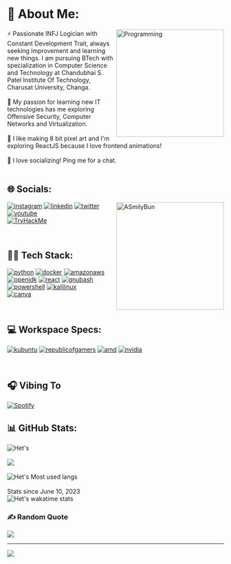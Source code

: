 # 🔮 About Me:
<img align="right" alt="Programming" width="250" src="https://github.com/hetsonii/hetsonii/assets/75877010/ecf7a220-c5b9-46e5-a45d-ccfc2f80e168">

<div align="left">
  ⚡ Passionate INFJ Logician with Constant Development Trait, always seeking improvement and learning new things. I am pursuing BTech with specialization in Computer Science and Technology at Chandubhai S. Patel Institute Of Technology, Charusat University, Changa.<br><br>🌱 My passion for learning new IT technologies has me exploring Offensive Security, Computer Networks and Virtualization.<br><br>🔭 I like making 8 bit pixel art and I'm exploring ReactJS because I love frontend animations! <br> <br>💬 I love socializing! Ping me for a chat.
</div>

<br />
<!-- <img align="right" alt="ASmilyBun" width="250" margin="10" src="https://github.com/hetsonii/hetsonii/assets/75877010/cdd7d7aa-5b9c-4d91-a8ba-f6ab6b868ffc">  -->

## 🌐 Socials:

<img align="right" alt="ASmilyBun" width="250" src="https://github.com/hetsonii/hetsonii/assets/75877010/0c391e38-6d18-426e-8022-053978428e5d">

<a href='https://instagram.com/hetsonii' target="_blank"><img alt='instagram' src='https://img.shields.io/badge/instagram-100000?style=for-the-badge&logo=instagram&logoColor=white&labelColor=000000&color=E4405F'/></a>
<a href='https://www.linkedin.com/in/het-soni/' target="_blank"><img alt='linkedin' src='https://img.shields.io/badge/linkedin-100000?style=for-the-badge&logo=linkedin&logoColor=white&labelColor=000000&color=0A66C2'/></a>
<a href='https://twitter.com/hetsonii' target="_blank"><img alt='twitter' src='https://img.shields.io/badge/twitter-100000?style=for-the-badge&logo=twitter&logoColor=white&labelColor=000000&color=1D9BF0'/></a>
<a href='https://www.youtube.com/@hetsonii' target="_blank"><img alt='youtube' src='https://img.shields.io/badge/youtube-100000?style=for-the-badge&logo=youtube&logoColor=white&labelColor=000000&color=FF0000'/></a>
<br>
<a href='https://tryhackme.com/p/hetsoni' target="_blank"><img src="https://tryhackme-badges.s3.amazonaws.com/hetsoni.png" alt="TryHackMe"></a>
  
<br />
  
## 👨‍💻 Tech Stack:
<a href='' target="_blank"><img alt='python' src='https://img.shields.io/badge/python-100000?style=for-the-badge&logo=python&logoColor=white&labelColor=black&color=3776AB'/></a>
<a href='' target="_blank"><img alt='docker' src='https://img.shields.io/badge/docker-100000?style=for-the-badge&logo=docker&logoColor=white&labelColor=black&color=2496ED'/></a>
<a href='' target="_blank"><img alt='amazonaws' src='https://img.shields.io/badge/aws-100000?style=for-the-badge&logo=amazonaws&logoColor=white&labelColor=black&color=232F3E'/></a>
<a href='' target="_blank"><img alt='openjdk' src='https://img.shields.io/badge/java-100000?style=for-the-badge&logo=openjdk&logoColor=white&labelColor=black&color=e26e03'/></a>
<a href='' target="_blank"><img alt='react' src='https://img.shields.io/badge/reactjs-100000?style=for-the-badge&logo=react&logoColor=white&labelColor=black&color=61DAFB'/></a>
<a href='' target="_blank"><img alt='gnubash' src='https://img.shields.io/badge/BASH-100000?style=for-the-badge&logo=gnubash&logoColor=white&labelColor=black&color=4EAA25'/></a>
<a href='' target="_blank"><img alt='powershell' src='https://img.shields.io/badge/POWERSHELl-100000?style=for-the-badge&logo=powershell&logoColor=white&labelColor=black&color=5391FE'/></a>
<a href='https://github.com/shivamkapasia0' target="_blank"><img alt='kalilinux' src='https://img.shields.io/badge/Kali_Linux-100000?style=for-the-badge&logo=kalilinux&logoColor=white&labelColor=black&color=557C94'/></a>
<br>
<a href='https://github.com/shivamkapasia0' target="_blank"><img alt='canva' src='https://img.shields.io/badge/Canva-100000?style=for-the-badge&logo=canva&logoColor=white&labelColor=black&color=00C4CC'/></a>
  
  
<br />
  
## 💻 Workspace Specs:
<a href='' target="_blank"><img alt='kubuntu' src='https://img.shields.io/badge/kubuntu-100000?style=for-the-badge&logo=kubuntu&logoColor=white&labelColor=black&color=0079C1'/></a>
<a href='' target="_blank"><img alt='republicofgamers' src='https://img.shields.io/badge/Rog-Strinx_G15-100000?style=for-the-badge&logo=republicofgamers&logoColor=white&labelColor=black&color=FF0029'/></a>
<a href='' target="_blank"><img alt='amd' src='https://img.shields.io/badge/AMD-Ryzen_7 4800H-100000?style=for-the-badge&logo=amd&logoColor=white&labelColor=000000&color=ED1C24'/></a>
<a href='' target="_blank"><img alt='nvidia' src='https://img.shields.io/badge/Nvidia-GTX_1650-100000?style=for-the-badge&logo=nvidia&logoColor=white&labelColor=000000&color=76B900'/></a>

    
<br />
  
  ## 🎧 Vibing To 
  [![Spotify](https://spotify-now-playing-six-puce.vercel.app/api/spotify/?background_color=0d1117&border_color=ffffff)](https://open.spotify.com/user/lss4xc96584lsajpj04d026tk)


## 📊 GitHub Stats:

![Het's](https://github-readme-stats.vercel.app/api?username=hetsonii&show_icons=true&theme=tokyonight)
<br /><br />
![](https://github-readme-streak-stats.herokuapp.com?user=hetsonii&theme=tokyonight)
<br /><br />
![Het's Most used langs](https://github-readme-stats.vercel.app/api/top-langs/?username=hetsonii&theme=tokyonight&hide_border=false&include_all_commits=false&count_private=false&layout=compact)<br/><br />
Stats since June 10, 2023<br/>
![Het's wakatime stats](https://github-readme-stats.vercel.app/api/wakatime?username=hetsonii&theme=tokyonight&layout=compact)

<!-- ![](https://github-readme-stats.vercel.app/api?username=hetsonii&theme=dark&hide_border=false&include_all_commits=false&count_private=false)<br/> -->
<!-- ![](https://github-readme-streak-stats.herokuapp.com/?user=hetsonii&theme=dark&hide_border=false)<br/> -->  
<!-- ![hetsonii's GitHub | Languages Over Time](https://stats.quine.sh/hetsonii/languages-over-time?theme=dark)
![hetsonii's GitHub | Topics Over Time](https://stats.quine.sh/hetsonii/topics-over-time?theme=dark) -->
  
### ✍️ Random Quote
![](https://quotes-github-readme.vercel.app/api?type=horizontal&theme=tokyonight)

---
![](https://visitcount.itsvg.in/api?id=hetsonii&label=Profile%20Views&pretty=true)
